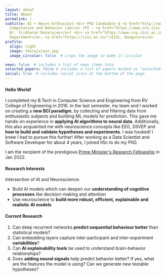 ```yaml
---
layout: about
title: About
permalink: /
subtitle: AI + Neuro Enthusiast <br> PhD Candidate @ <a href="http://www.cns.iisc.ac.in/sridhar/">The Cognition, 
  Computation and Behavior Lab</a> (PI - <a href="https://www.cns.iisc.ac.in/sridhar/people.html">
  Dr. Sridharan Devarajan</a>) <br> <a href="https://www.csa.iisc.ac.in/">Computer Science and Automation 
  Department</a>, <a href="https://iisc.ac.in/">IISc, Bangalore</a>  
profile:
  align: right
  image: therajvjain.jpg
  image_circular: false  # crops the image to make it circular

news: false  # includes a list of news items toto
selected_papers: false # includes a list of papers marked as "selected={true}" todo
social: true  # includes social icons at the bottom of the page
---
```


<h4> Hello World! </h4>

I completed my B.Tech in Computer Science and Engineering from RV College of Engineering in 2016. In the last semester, my 
team and I worked on creating a <b>new BCI paradigm</b>, by collecting and filtering data from enthusiastic subjects and building
ML models for prediction. This gave me hands-on experience in <b>applying AI algorithms to neural data</b>. Additionally, this 
also acquainted me with neuroscience concepts like EEG, SSVEP and <b>how to build and validate hypotheses and experiments</b>. 
I was hooked! I knew I had to pursue this further! After working as a Data Scientist and Software Developer for about 4 years, I joined IISc to do my PhD.

I am the recipient of the prestigious <a href="https://www.pmrf.in/">Prime Minister's Research Fellowship</a> in Jan 2022.

<h4> Research Interests </h4>

Intersection of AI and Neuroscience:

<ul>
  <li>Build AI models which can  deepen our <b>understanding of cognitive processes</b> like decision-making and attention </li>
  <li>Use neuroscience to <b>build more robust, efficient, explainable and realistic AI models</b></li>
</ul>

<h4> Current Research </h4>

<ol>
    <li>Can deep recurrent networks <b>predict sequential behaviour better</b> than statistical models?</li>
    <li>Can embedding layers capture inter-participant and inter-experiment <b>variabilities</b>?</li>
    <li>Can <b>AI explainability tools</b> be used to understand brain-behavior relationships?</li>
    <li>Does <b>adding neural signals</b> help predict behavior better? If yes, what are the features the model is using? Can 
        we generate new testable hypotheses?</li>
</ol>
